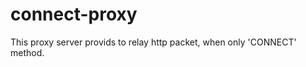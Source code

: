 connect-proxy
============

This proxy server provids to relay http packet, when only 'CONNECT' method.
